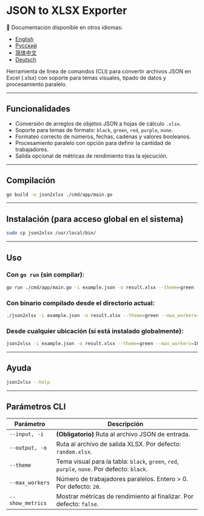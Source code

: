 # JSON to XLSX Exporter

📘 Documentación disponible en otros idiomas:
- [English](README.md)
- [Русский](README.ru.md)
- [简体中文](README.zh.md)
- [Deutsch](README.de.md)


Herramienta de línea de comandos (CLI) para convertir archivos JSON en Excel (.xlsx) con soporte para temas visuales, tipado de datos y procesamiento paralelo.

---

## Funcionalidades

* Conversión de arreglos de objetos JSON a hojas de cálculo `.xlsx`.
* Soporte para temas de formato: `black`, `green`, `red`, `purple`, `none`.
* Formateo correcto de números, fechas, cadenas y valores booleanos.
* Procesamiento paralelo con opción para definir la cantidad de trabajadores.
* Salida opcional de métricas de rendimiento tras la ejecución.

---

## Compilación

```bash
go build -o json2xlsx ./cmd/app/main.go
```

---

## Instalación (para acceso global en el sistema)

```bash
sudo cp json2xlsx /usr/local/bin/
```

---

## Uso

### Con `go run` (sin compilar):

```bash
go run ./cmd/app/main.go -i example.json -o result.xlsx --theme=green --max_workers=100 --show_metrics=true
```

### Con binario compilado desde el directorio actual:

```bash
./json2xlsx -i example.json -o result.xlsx --theme=green --max_workers=10
```

### Desde cualquier ubicación (si está instalado globalmente):

```bash
json2xlsx -i example.json -o result.xlsx --theme=green --max_workers=10
```

---

## Ayuda

```bash
json2xlsx --help
```

---

## Parámetros CLI

| Parámetro        | Descripción                                                                                 |
| ---------------- | ------------------------------------------------------------------------------------------- |
| `--input, -i`    | **(Obligatorio)** Ruta al archivo JSON de entrada.                                          |
| `--output, -o`   | Ruta al archivo de salida XLSX. Por defecto: `random.xlsx`.                                 |
| `--theme`        | Tema visual para la tabla: `black`, `green`, `red`, `purple`, `none`. Por defecto: `black`. |
| `--max_workers`  | Número de trabajadores paralelos. Entero > 0. Por defecto: `20`.                            |
| `--show_metrics` | Mostrar métricas de rendimiento al finalizar. Por defecto: `false`.                         |
